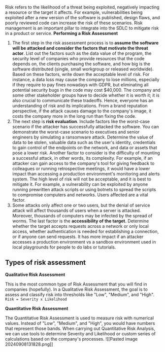 Risk refers to the likelihood of a threat being exploited, negatively impacting a resource or the target it affects. For example, vulnerabilities being exploited after a new version of the software is published, design flaws, and poorly reviewed code can increase the risk of these scenarios. Risk management is an important pillar to integrate into the SDLC to mitigate risk in a product or service.
**Performing a Risk Assessment**

1. The first step in the risk assessment process is to **assume the software will be attacked and consider the factors that motivate the threat actor**. List out the factors such as the data value of the program, the security level of companies who provide resources that the code depends on, the clients purchasing the software, and how big is the software distributed (single, small workgroup or released worldwide). Based on these factors, write down the acceptable level of risk. For instance, a data loss may cause the company to lose millions, especially if they require to pay fines nowadays with GDPR, but eliminating all potential security bugs in the code may cost $40,000. The company and some other stakeholder groups have to decide whether it is worth it; it is also crucial to communicate these tradeoffs. Hence, everyone has an understanding of risk and its implications. From a brand reputation perspective, if the attack causes damage to the company's image, it costs the company more in the long run than fixing the code.
2. The next step is **risk evaluation**. Include factors like the worst-case scenario if the attacker has successfully attacked the software. You can demonstrate the worst-case scenario to executives and senior engineers by simulating a ransomware attack. Determine the value of data to be stolen, valuable data such as the user's identity, credentials to gain control of the endpoints on the network, and data or assets that pose a lower risk. Another factor to consider is the difficulty of mounting a successful attack, in other words, its complexity. For example, if an attacker can gain access to the company's tool for giving feedback to colleagues or running retrospective meetings, it would have a lower impact than accessing a production environment's monitoring and alerts system. The high level of risk will not be acceptable, and it is best to mitigate it. For example, a vulnerability can be exploited by anyone running prewritten attack scripts or using botnets to spread the scripts to compromise computers and networks. Users affected are a vital factor.
3. Some attacks only affect one or two users, but the denial of service attack will affect thousands of users when a server is attacked. Moreover, thousands of computers may be infected by the spread of worms. The last factor is the **accessibility of the target.** Determine whether the target accepts requests across a network or only local access, whether authentication is needed for establishing a connection, or if anyone can send requests. It has more impact if an attacker accesses a production environment vs a sandbox environment used in local playgrounds for people to do labs or tutorials.
## Types of risk assessment
**Qualitative Risk Assessment**

This is the most common type of Risk Assessment that you will find in companies (hopefully). In a Qualitative Risk Assessment, the goal is to assess and classify risk into thresholds like "Low", "Medium", and "High".
`Risk = Severity x Likelihood`

**Quantitative Risk Assessment**  

The Quantitative Risk Assessment is used to measure risk with numerical values. Instead of "Low", "Medium", and "High", you would have numbers that represent those bands. When carrying out Quantitative Risk Analysis, we can use tools to determine Severity and Likelihood or custom series of calculations based on the company's processes.
![[Pasted image 20240908131828.png]]